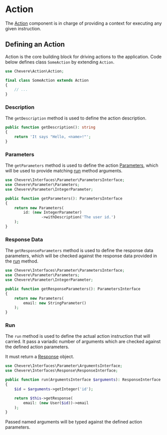# Action

The [Action](../reference/Chevere/Components/Action/Action.md) component is in charge of providing a context for executing any given instruction.

## Defining an Action

Action is the core building block for driving actions to the application. Code below defines class `SomeAction` by extending `Action`.

```php
use Chevere\Action\Action;

final class SomeAction extends Action
{
    // ...
}
```

### Description

The `getDescription` method is used to define the action description.

```php
public function getDescription(): string
{
    return 'It says "Hello, <name>!"';
}
```

### Parameters

The `getParameters` method is used to define the action [Parameters](../reference/Chevere/Components/Parameter/Parameters.md), which will be used to provide matching [run](#run) method arguments.

```php
use Chevere\Interfaces\Parameter\ParametersInterface;
use Chevere\Parameter\Parameters;
use Chevere\Parameter\IntegerParameter;

public function getParameters(): ParametersInterface
{
    return new Parameters(
        id: (new IntegerParameter)
                ->withDescription('The user id.')
    );
}
```

### Response Data

The `getResponseParameters` method is used to define the response data parameters, which will be checked against the response data provided in the [run](#run) method.

```php
use Chevere\Interfaces\Parameter\ParametersInterface;
use Chevere\Parameter\Parameters;
use Chevere\Parameter\IntegerParameter;

public function getResponseParameters(): ParametersInterface
{
    return new Parameters(
        email: new StringParameter()
    );
}
```

### Run

The `run` method is used to define the actual action instruction that will carried. It pass a variadic number of arguments which are checked against the defined action parameters.

It must return a [Response](../reference/Chevere/Components/Response/Response.md) object.

```php
use Chevere\Interfaces\Parameter\ArgumentsInterface;
use Chevere\Interfaces\Response\ResponseInterface;

public function run(ArgumentsInterface $arguments): ResponseInterface
{
    $id = $arguments->getInteger('id');

    return $this->getResponse(
        email: (new User($id))->email
    );
}
```

Passed named arguments will be typed against the defined action parameters.
